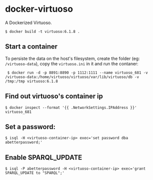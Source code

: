 docker-virtuoso
===============

A Dockerized Virtuoso.

```
$ docker build -t virtuoso:6.1.8 .
```

## Start a container

To persiste the data on the host's filesystem, create the folder (eg: `/virtuoso-data`), copy the `virtuoso.ini` in it and run the contaner:

```
 $ docker run -d -p 8891:8890 -p 1112:1111 --name virtuoso_681 -v /virtuoso-data:/home/virtuoso/virtuoso/var/lib/virtuoso/db -v /tmp:/tmp virtuoso:6.1.8
```

## Find out virtuoso's container ip

```
$ docker inspect --format '{{ .NetworkSettings.IPAddress }}' virtuoso_681
```

## Set a password:

```
$ isql -H <virtuoso-container-ip> exec='set password dba abetterpassword;'
```

## Enable SPARQL_UPDATE

```
$ isql -P abetterpassword -H <virtuoso-container-ip> exec='grant SPARQL_UPDATE to "SPARQL";'
```
